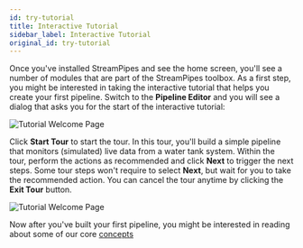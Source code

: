 ```yaml
---
id: try-tutorial
title: Interactive Tutorial
sidebar_label: Interactive Tutorial
original_id: try-tutorial
---
```


Once you've installed StreamPipes and see the home screen, you'll see a number of modules that are part of the StreamPipes toolbox.
As a first step, you might be interested in taking the interactive tutorial that helps you create your first pipeline.
Switch to the **Pipeline Editor** and you will see a dialog that asks you for the start of the interactive tutorial:

<img class="docs-image" src="/img/01_try-tutorial/01_tutorial-welcome.png" alt="Tutorial Welcome Page"/>

Click **Start Tour** to start the tour. In this tour, you'll build a simple pipeline that monitors (simulated) live data from a water tank system.
Within the tour, perform the actions as recommended and click **Next** to trigger the next steps. Some tour steps won't require to select **Next**, but wait for you to take the recommended action.
You can cancel the tour anytime by clicking the **Exit Tour** button.

<img class="docs-image" src="/img/01_try-tutorial/02_tutorial-process.png" alt="Tutorial Welcome Page"/>

Now after you've built your first pipeline, you might be interested in reading about some of our core [concepts](02_concepts-overview) 


